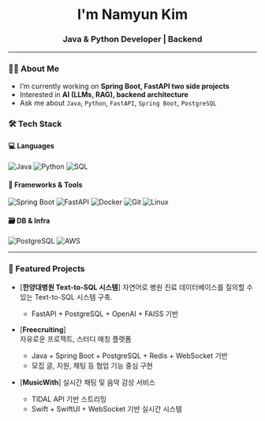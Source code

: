 <h1 align="center">I'm Namyun Kim</h1>
<h3 align="center">Java & Python Developer | Backend</h3>

---

### 👨‍💻 About Me
- I’m currently working on **Spring Boot, FastAPI two side projects**
- Interested in **AI (LLMs, RAG), backend architecture**
- Ask me about `Java`, `Python`, `FastAPI`, `Spring Boot`, `PostgreSQL`

### 🛠️ Tech Stack

#### 💻 Languages
![Java](https://img.shields.io/badge/Java-%23ED8B00.svg?style=flat&logo=openjdk&logoColor=white)
![Python](https://img.shields.io/badge/Python-3776AB?style=flat&logo=python&logoColor=white)
![SQL](https://img.shields.io/badge/SQL-4479A1?style=flat&logo=postgresql&logoColor=white)

#### 🔧 Frameworks & Tools
![Spring Boot](https://img.shields.io/badge/Spring_Boot-6DB33F?style=flat&logo=spring-boot&logoColor=white)
![FastAPI](https://img.shields.io/badge/FastAPI-009688?style=flat&logo=fastapi&logoColor=white)
![Docker](https://img.shields.io/badge/Docker-2496ED?style=flat&logo=docker&logoColor=white)
![Git](https://img.shields.io/badge/Git-F05032?style=flat&logo=git&logoColor=white)
![Linux](https://img.shields.io/badge/Linux-FCC624?style=flat&logo=linux&logoColor=black)

#### 🗃️ DB & Infra
![PostgreSQL](https://img.shields.io/badge/PostgreSQL-336791?style=flat&logo=postgresql&logoColor=white)
![AWS](https://img.shields.io/badge/AWS-232F3E?style=flat&logo=amazon-aws&logoColor=white)

---

### 📌 Featured Projects

- [**한양대병원 Text-to-SQL 시스템**]
  자연어로 병원 진료 데이터베이스를 질의할 수 있는 Text-to-SQL 시스템 구축.  
  - FastAPI + PostgreSQL + OpenAI + FAISS 기반

- [**Freecruiting**]  
  자유로운 프로젝트, 스터디 매칭 플랫폼  
  - Java + Spring Boot + PostgreSQL + Redis + WebSocket 기반
  - 모집 글, 지원, 채팅 등 협업 기능 중심 구현

- [**MusicWith**]
  실시간 채팅 및 음악 감상 서비스  
  - TIDAL API 기반 스트리밍  
  - Swift + SwiftUI + WebSocket 기반 실시간 시스템
